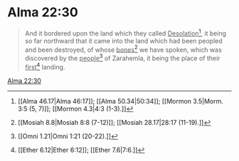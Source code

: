 # Alma 22:30

> And it bordered upon the land which they called <u>Desolation</u>[^a], it being so far northward that it came into the land which had been peopled and been destroyed, of whose <u>bones</u>[^b] we have spoken, which was discovered by the <u>people</u>[^c] of Zarahemla, it being the place of their <u>first</u>[^d] landing.

[Alma 22:30](https://www.churchofjesuschrist.org/study/scriptures/bofm/alma/22?lang=eng&id=p30#p30)


[^a]: [[Alma 46.17|Alma 46:17]]; [[Alma 50.34|50:34]]; [[Mormon 3.5|Morm. 3:5 (5, 7)]]; [[Mormon 4.3|4:3 (1-3).]]
[^b]: [[Mosiah 8.8|Mosiah 8:8 (7-12)]]; [[Mosiah 28.17|28:17 (11-19).]]
[^c]: [[Omni 1.21|Omni 1:21 (20-22).]]
[^d]: [[Ether 6.12|Ether 6:12]]; [[Ether 7.6|7:6.]]
